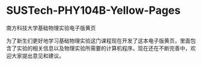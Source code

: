 # SUSTech-PHY104B-Yellow-Pages
南方科技大学基础物理实验电子版黄页


为了新生们更好地学习基础物理实验这门课程现在开发了这本电子版黄页，里面包含了实验的相关信息以及物理实验所需要的计算机程序。现在还在不断完善中，欢迎大家提出意见和建议。